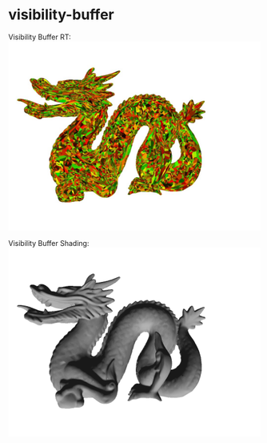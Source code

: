 # visibility-buffer

Visibility Buffer RT:  
![image](https://github.com/hipiPan/visibility-buffer/blob/main/screenshots/visibility_buffer_rt.jpg)

Visibility Buffer Shading:  
![image](https://github.com/hipiPan/visibility-buffer/blob/main/screenshots/visibility_buffer_shading.png)